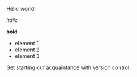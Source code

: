 Hello world!

*italic*

**bold**

* element 1
* element 2
* element 3

Get starting our acquaintance with version control.